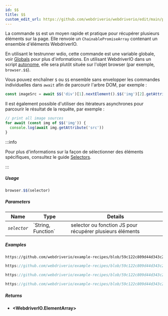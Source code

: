 ```yaml
---
id: $$
title: $$
custom_edit_url: https://github.com/webdriverio/webdriverio/edit/main/packages/webdriverio/src/commands/browser/$$.ts
---
```


La commande `$$` est un moyen rapide et pratique pour récupérer plusieurs éléments sur la page.
Elle renvoie un `ChainablePromiseArray` contenant un ensemble d'éléments WebdriverIO.

En utilisant le testrunner wdio, cette commande est une variable globale, voir [Globals](https://webdriver.io/docs/api/globals)
pour plus d'informations. En utilisant WebdriverIO dans un script [autonome](https://webdriver.io/docs/setuptypes#standalone-mode),
elle sera plutôt située sur l'objet browser (par exemple, `browser.$$`).

Vous pouvez enchaîner `$` ou `$$` ensemble sans envelopper les commandes individuelles dans `await` afin
de parcourir l'arbre DOM, par exemple :

```js
const imageSrc = await $$('div')[1].nextElement().$$('img')[2].getAttribute('src')
```

Il est également possible d'utiliser des itérateurs asynchrones pour parcourir le résultat de la requête, par exemple :

```js
// print all image sources
for await (const img of $$('img')) {
  console.log(await img.getAttribute('src'))
}
```

:::info

Pour plus d'informations sur la façon de sélectionner des éléments spécifiques, consultez le guide [Selectors](/docs/selectors).

:::

##### Usage

```js
browser.$$(selector)
```

##### Parameters

<table>
  <thead>
    <tr>
      <th>Name</th><th>Type</th><th>Details</th>
    </tr>
  </thead>
  <tbody>
    <tr>
      <td><code><var>selector</var></code></td>
      <td>`String, Function`</td>
      <td>selector ou fonction JS pour récupérer plusieurs éléments</td>
    </tr>
  </tbody>
</table>

##### Examples

```html reference title="example.html" useHTTPS
https://github.com/webdriverio/example-recipes/blob/59c122c809d44d343c231bde2af7e8456c8f086c/queryElements/example.html
```

```js reference title="multipleElements.js" useHTTPS
https://github.com/webdriverio/example-recipes/blob/59c122c809d44d343c231bde2af7e8456c8f086c/queryElements/multipleElements.js#L6-L7
```

```js reference title="multipleElements.js" useHTTPS
https://github.com/webdriverio/example-recipes/blob/59c122c809d44d343c231bde2af7e8456c8f086c/queryElements/multipleElements.js#L15-L24
```

```js reference title="multipleElements.js" useHTTPS
https://github.com/webdriverio/example-recipes/blob/59c122c809d44d343c231bde2af7e8456c8f086c/queryElements/multipleElements.js#L32-L39
```

##### Returns

- **&lt;WebdriverIO.ElementArray&gt;**